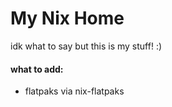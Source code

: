 # My Nix Home

idk what to say but this is my stuff! :)

#### what to add:
- flatpaks via nix-flatpaks
